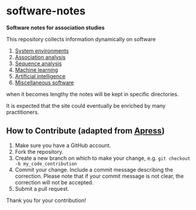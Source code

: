 # software-notes

**Software notes for association studies**

This repository collects information dynamically on software

1. [System environments](envirs)
2. [Association analysis](association.md)
3. [Sequence analysis](seq.md)
4. [Machine learning](ML.md)
5. [Artificial intelligence](AI.md)
6. [Miscellaneous software](misc.md)

when it becomes lengthy the notes will be kept in specific directories.

It is expected that the site could eventually be enriched by many practitioners.

## How to Contribute (adapted from [Apress](https://github.com/apress))

1. Make sure you have a GitHub account.
2. Fork the repository.
3. Create a new branch on which to make your change, e.g. `git checkout -b my_code_contribution`
4. Commit your change. Include a commit message describing the correction. Please note that if your commit message is not clear, the correction will not be accepted.
5. Submit a pull request.

Thank you for your contribution!
